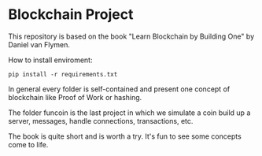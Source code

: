 # Blockchain Project

This repository is based on the book "Learn Blockchain by Building One" by Daniel van Flymen.

How to install enviroment:

```shell
pip install -r requirements.txt
```

In general every folder is self-contained and present one concept of blockchain like Proof of Work or hashing.

The folder funcoin is the last project in which we simulate a coin build up a server, messages, handle connections, transactions, etc.

The book is quite short and is worth a try. It's fun to see some concepts come to life.